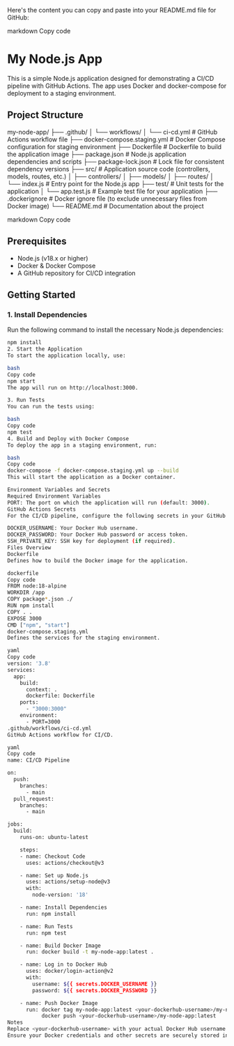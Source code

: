 Here's the content you can copy and paste into your README.md file for GitHub:

markdown
Copy code
# My Node.js App

This is a simple Node.js application designed for demonstrating a CI/CD pipeline with GitHub Actions. The app uses Docker and docker-compose for deployment to a staging environment.

## Project Structure

my-node-app/ ├── .github/ │ └── workflows/ │ └── ci-cd.yml # GitHub Actions workflow file ├── docker-compose.staging.yml # Docker Compose configuration for staging environment ├── Dockerfile # Dockerfile to build the application image ├── package.json # Node.js application dependencies and scripts ├── package-lock.json # Lock file for consistent dependency versions ├── src/ # Application source code (controllers, models, routes, etc.) │ ├── controllers/ │ ├── models/ │ ├── routes/ │ └── index.js # Entry point for the Node.js app ├── test/ # Unit tests for the application │ └── app.test.js # Example test file for your application ├── .dockerignore # Docker ignore file (to exclude unnecessary files from Docker image) └── README.md # Documentation about the project

markdown
Copy code

## Prerequisites

- Node.js (v18.x or higher)
- Docker & Docker Compose
- A GitHub repository for CI/CD integration

## Getting Started

### 1. Install Dependencies
Run the following command to install the necessary Node.js dependencies:
```bash
npm install
2. Start the Application
To start the application locally, use:

bash
Copy code
npm start
The app will run on http://localhost:3000.

3. Run Tests
You can run the tests using:

bash
Copy code
npm test
4. Build and Deploy with Docker Compose
To deploy the app in a staging environment, run:

bash
Copy code
docker-compose -f docker-compose.staging.yml up --build
This will start the application as a Docker container.

Environment Variables and Secrets
Required Environment Variables
PORT: The port on which the application will run (default: 3000).
GitHub Actions Secrets
For the CI/CD pipeline, configure the following secrets in your GitHub repository:

DOCKER_USERNAME: Your Docker Hub username.
DOCKER_PASSWORD: Your Docker Hub password or access token.
SSH_PRIVATE_KEY: SSH key for deployment (if required).
Files Overview
Dockerfile
Defines how to build the Docker image for the application.

dockerfile
Copy code
FROM node:18-alpine
WORKDIR /app
COPY package*.json ./
RUN npm install
COPY . .
EXPOSE 3000
CMD ["npm", "start"]
docker-compose.staging.yml
Defines the services for the staging environment.

yaml
Copy code
version: '3.8'
services:
  app:
    build:
      context: .
      dockerfile: Dockerfile
    ports:
      - "3000:3000"
    environment:
      - PORT=3000
.github/workflows/ci-cd.yml
GitHub Actions workflow for CI/CD.

yaml
Copy code
name: CI/CD Pipeline

on:
  push:
    branches:
      - main
  pull_request:
    branches:
      - main

jobs:
  build:
    runs-on: ubuntu-latest

    steps:
    - name: Checkout Code
      uses: actions/checkout@v3

    - name: Set up Node.js
      uses: actions/setup-node@v3
      with:
        node-version: '18'

    - name: Install Dependencies
      run: npm install

    - name: Run Tests
      run: npm test

    - name: Build Docker Image
      run: docker build -t my-node-app:latest .

    - name: Log in to Docker Hub
      uses: docker/login-action@v2
      with:
        username: ${{ secrets.DOCKER_USERNAME }}
        password: ${{ secrets.DOCKER_PASSWORD }}

    - name: Push Docker Image
      run: docker tag my-node-app:latest <your-dockerhub-username>/my-node-app:latest &&
           docker push <your-dockerhub-username>/my-node-app:latest
Notes
Replace <your-dockerhub-username> with your actual Docker Hub username in the ci-cd.yml file.
Ensure your Docker credentials and other secrets are securely stored in the repository settings under "Secrets and Variables."
